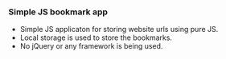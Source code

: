 ### Simple JS bookmark app

* Simple JS applicaton for storing website urls using pure JS.
* Local storage is used to store the bookmarks.
* No jQuery or any framework is being used.
